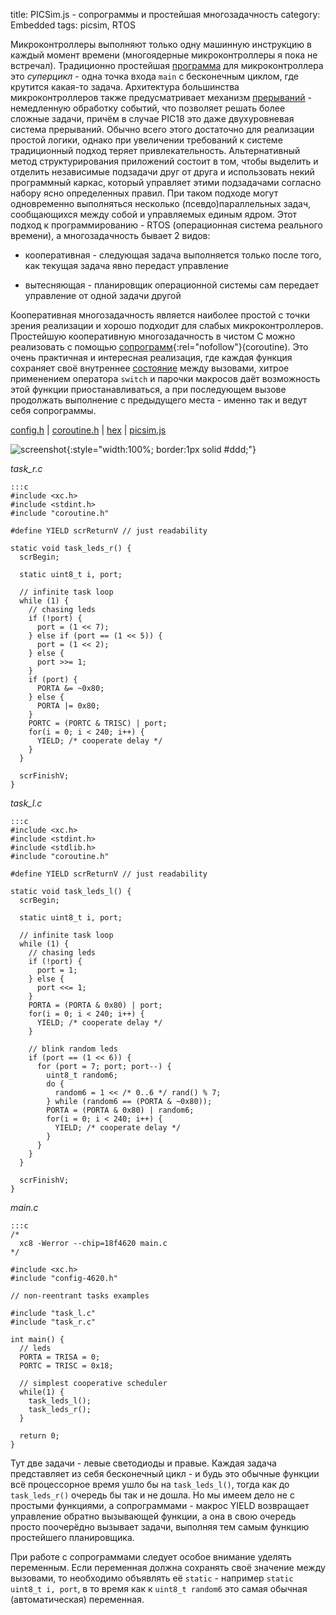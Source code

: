 title:  PICSim.js - сопрограммы и простейшая многозадачность
category: Embedded
tags: picsim, RTOS

Микроконтроллеры выполняют только одну машинную инструкцию в каждый момент времени (многоядерные микроконтроллеры я пока не встречал). Традиционно простейшая [программа]({filename}../2017-01-13-picsim-introduction/2017-01-13-picsim-introduction.md) для микроконтроллера это *суперцикл* - одна точка входа ```main``` с бесконечным циклом, где крутится какая-то задача. Архитектура большинства микроконтроллеров также предусматривает механизм [прерываний]({filename}../2017-01-16-seven-segment-interrupts/2017-01-16-seven-segment-interrupts.md) - немедленную обработку событий, что позволяет решать более сложные задачи, причём в случае PIC18 это даже двухуровневая система прерываний. Обычно всего этого достаточно для реализации простой логики, однако при увеличении требований к системе традиционный подход теряет привлекательность. Альтернативный метод структурирования приложений состоит в том, чтобы выделить и отделить независимые подзадачи друг от друга и использовать некий программный каркас, который управляет этими подзадачами согласно набору ясно определенных правил. При таком подходе могут одновременно выполняться несколько (псевдо)параллельных задач, сообщающихся между собой и управляемых единым ядром. Этот подход к программированию - RTOS (операционная система реального времени), а многозадачность бывает 2 видов:

 - кооперативная - следующая задача выполняется только после того, как текущая задача явно передаст управление

 - вытесняющая - планировщик операционной системы сам передает управление от одной задачи другой

Кооперативная многозадачность является наиболее простой с точки зрения реализации и хорошо подходит для слабых микроконтроллеров. Простейшую кооперативную многозадачность в чистом С можно реализовать с помощью [сопрограмм](http://www.chiark.greenend.org.uk/~sgtatham/coroutines.html){:rel="nofollow"}(coroutine). Это очень практичная и интересная реализация, где каждая функция сохраняет своё внутреннее [состояние]({filename}../../2012-10-09-finite-state-machine/2012-10-09-finite-state-machine.md) между вызовами, хитрое применением оператора ```switch``` и парочки макросов даёт возможность этой функции приостанавливаться, а при последующем вызове продолжать выполнение с предыдущего места - именно так и ведут себя сопрограммы.

[config.h]({attach}config-4620.h) | [coroutine.h]({attach}coroutine.h)  | [hex]({attach}main.hex) | [picsim.js](http://mazko.github.io/picsim.js/56fd34dfd1c731a3d6eee89ccd6ee25b)

[comment]: <> (byzanz-record --x=98 --y=100 -w 1233 -h 665 --delay 3 -d 22 ui.flv)
[comment]: <> (rm -rf frames/* && ffmpeg -i ui.flv -pix_fmt rgb24 -r 10 "frames/frame-%05d.png")
[comment]: <> (convert -monitor -limit memory 1024MiB -limit map 2048MiB -layers removeDups -delay 10 -loop 0 "frames/*.png" ui.gif)

![screenshot]({attach}ui.gif){:style="width:100%; border:1px solid #ddd;"}

*task_r.c*

    :::c
    #include <xc.h>
    #include <stdint.h>
    #include "coroutine.h"

    #define YIELD scrReturnV // just readability

    static void task_leds_r() {
      scrBegin;

      static uint8_t i, port;

      // infinite task loop
      while (1) {
        // chasing leds
        if (!port) {
          port = (1 << 7);
        } else if (port == (1 << 5)) {
          port = (1 << 2);
        } else {
          port >>= 1;
        }
        if (port) {
          PORTA &= ~0x80;
        } else {
          PORTA |= 0x80;
        }
        PORTC = (PORTC & TRISC) | port;
        for(i = 0; i < 240; i++) { 
          YIELD; /* cooperate delay */ 
        }
      }

      scrFinishV;
    }

*task_l.c*

    :::c
    #include <xc.h>
    #include <stdint.h>
    #include <stdlib.h>
    #include "coroutine.h"

    #define YIELD scrReturnV // just readability

    static void task_leds_l() {
      scrBegin;

      static uint8_t i, port;

      // infinite task loop
      while (1) {
        // chasing leds
        if (!port) {
          port = 1;
        } else {
          port <<= 1;
        }
        PORTA = (PORTA & 0x80) | port;
        for(i = 0; i < 240; i++) { 
          YIELD; /* cooperate delay */ 
        }

        // blink random leds
        if (port == (1 << 6)) {
          for (port = 7; port; port--) {
            uint8_t random6;
            do {
              random6 = 1 << /* 0..6 */ rand() % 7;
            } while (random6 == (PORTA & ~0x80));
            PORTA = (PORTA & 0x80) | random6;
            for(i = 0; i < 240; i++) { 
              YIELD; /* cooperate delay */ 
            }
          }
        }
      }

      scrFinishV;
    }

*main.c*

    :::c
    /*
      xc8 -Werror --chip=18f4620 main.c
    */

    #include <xc.h>
    #include "config-4620.h"

    // non-reentrant tasks examples

    #include "task_l.c"
    #include "task_r.c"

    int main() {
      // leds
      PORTA = TRISA = 0;
      PORTC = TRISC = 0x18;

      // simplest cooperative scheduler
      while(1) {
        task_leds_l();
        task_leds_r();
      }

      return 0;
    }

Тут две задачи - левые светодиоды и правые. Каждая задача представляет из себя бесконечный цикл - и будь это обычные функции всё процессорное время ушло бы на ```task_leds_l()```, тогда как до ```task_leds_r()``` очередь бы так и не дошла. Но мы имеем дело не с простыми функциями, а сопрограммами - макрос YIELD возвращает управление обратно вызывающей функции, а она в свою очередь просто поочерёдно вызывает задачи, выполняя тем самым функцию простейшего планировщика.

При работе с сопрограммами следует особое внимание уделять переменным. Если переменная должна сохранять своё значение между вызовами, то необходимо объявлять её ```static``` - например ```static uint8_t i, port```, в то время как к ```uint8_t random6``` это самая обычная (автоматическая) переменная. 